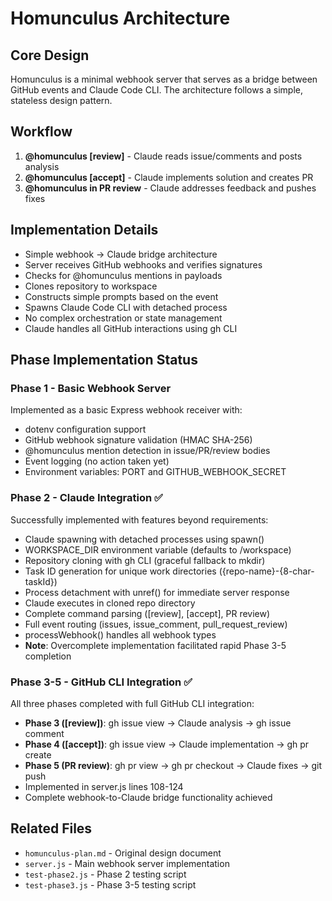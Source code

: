 # Homunculus Architecture

## Core Design
Homunculus is a minimal webhook server that serves as a bridge between GitHub events and Claude Code CLI. The architecture follows a simple, stateless design pattern.

## Workflow
1. **@homunculus [review]** - Claude reads issue/comments and posts analysis
2. **@homunculus [accept]** - Claude implements solution and creates PR  
3. **@homunculus in PR review** - Claude addresses feedback and pushes fixes

## Implementation Details
- Simple webhook → Claude bridge architecture
- Server receives GitHub webhooks and verifies signatures
- Checks for @homunculus mentions in payloads
- Clones repository to workspace
- Constructs simple prompts based on the event
- Spawns Claude Code CLI with detached process
- No complex orchestration or state management
- Claude handles all GitHub interactions using gh CLI

## Phase Implementation Status

### Phase 1 - Basic Webhook Server
Implemented as a basic Express webhook receiver with:
- dotenv configuration support
- GitHub webhook signature validation (HMAC SHA-256)
- @homunculus mention detection in issue/PR/review bodies
- Event logging (no action taken yet)
- Environment variables: PORT and GITHUB_WEBHOOK_SECRET

### Phase 2 - Claude Integration ✅
Successfully implemented with features beyond requirements:
- Claude spawning with detached processes using spawn()
- WORKSPACE_DIR environment variable (defaults to /workspace)
- Repository cloning with gh CLI (graceful fallback to mkdir)
- Task ID generation for unique work directories ({repo-name}-{8-char-taskId})
- Process detachment with unref() for immediate server response
- Claude executes in cloned repo directory
- Complete command parsing ([review], [accept], PR review)
- Full event routing (issues, issue_comment, pull_request_review)
- processWebhook() handles all webhook types
- **Note**: Overcomplete implementation facilitated rapid Phase 3-5 completion

### Phase 3-5 - GitHub CLI Integration ✅ 
All three phases completed with full GitHub CLI integration:
- **Phase 3 ([review])**: gh issue view → Claude analysis → gh issue comment
- **Phase 4 ([accept])**: gh issue view → Claude implementation → gh pr create
- **Phase 5 (PR review)**: gh pr view → gh pr checkout → Claude fixes → git push
- Implemented in server.js lines 108-124
- Complete webhook-to-Claude bridge functionality achieved

## Related Files
- `homunculus-plan.md` - Original design document
- `server.js` - Main webhook server implementation
- `test-phase2.js` - Phase 2 testing script
- `test-phase3.js` - Phase 3-5 testing script